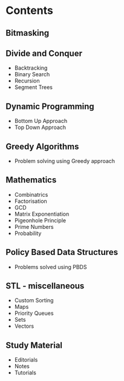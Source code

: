 # Contents
## Bitmasking
## Divide and Conquer
- Backtracking
- Binary Search
- Recursion
- Segment Trees
## Dynamic Programming
- Bottom Up Approach
- Top Down Approach
## Greedy Algorithms
- Problem solving using Greedy approach
## Mathematics
- Combinatrics
- Factorisation
- GCD
- Matrix Exponentiation
- Pigeonhole Principle
- Prime Numbers
- Probability
## Policy Based Data Structures
- Problems solved using PBDS
## STL - miscellaneous
- Custom Sorting
- Maps
- Priority Queues
- Sets
- Vectors
## Study Material
- Editorials
- Notes
- Tutorials